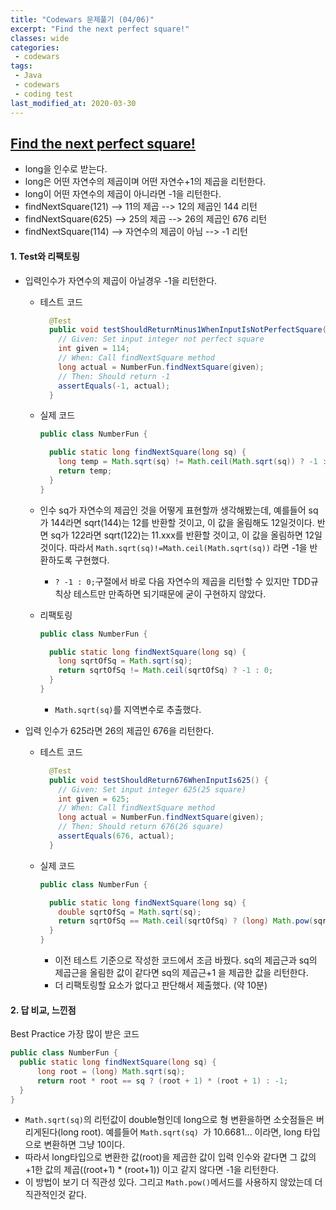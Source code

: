 ```yaml
---
title: "Codewars 문제풀기 (04/06)"
excerpt: "Find the next perfect square!"
classes: wide
categories:
 - codewars
tags:
 - Java
 - codewars
 - coding test
last_modified_at: 2020-03-30
---
```




## [Find the next perfect square!](https://www.codewars.com/kata/56269eb78ad2e4ced1000013/train/java)

* long을 인수로 받는다.
* long은 어떤 자연수의 제곱이며 어떤 자연수+1의 제곱을 리턴한다.
* long이 어떤 자연수의 제곱이 아니라면 -1을 리턴한다.
* findNextSquare(121) --> 11의 제곱 --> 12의 제곱인 144 리턴
* findNextSquare(625) --> 25의 제곱 --> 26의 제곱인 676 리턴
* findNextSquare(114) --> 자연수의 제곱이 아님 --> -1 리턴

#### 1. Test와 리팩토링

* 입력인수가 자연수의 제곱이 아닐경우 -1을 리턴한다.

  * 테스트 코드

    ```java
      @Test
      public void testShouldReturnMinus1WhenInputIsNotPerfectSquare() {
        // Given: Set input integer not perfect square
        int given = 114;
        // When: Call findNextSquare method
        long actual = NumberFun.findNextSquare(given);
        // Then: Should return -1
        assertEquals(-1, actual);
      }
    ```
    
  * 실제 코드
  
    ```java
    public class NumberFun {
    
      public static long findNextSquare(long sq) {
        long temp = Math.sqrt(sq) != Math.ceil(Math.sqrt(sq)) ? -1 : 0;
        return temp;
      }
    }
    ```
    
  * 인수 sq가 자연수의 제곱인 것을 어떻게 표현할까 생각해봤는데, 예를들어 sq가 144라면 sqrt(144)는 12를 반환할 것이고, 이 값을 올림해도 12일것이다. 반면 sq가 122라면 sqrt(122)는 11.xxx를 반환할 것이고, 이 값을 올림하면 12일것이다. 따라서 `Math.sqrt(sq)!=Math.ceil(Math.sqrt(sq))` 라면 -1을 반환하도록 구현했다.
    
    * `? -1 : 0;`구절에서 바로 다음 자연수의 제곱을 리턴할 수 있지만 TDD규칙상 테스트만 만족하면 되기때문에 굳이 구현하지 않았다.
    
  * 리팩토링
  
    ```java
    public class NumberFun {
    
      public static long findNextSquare(long sq) {
        long sqrtOfSq = Math.sqrt(sq);
        return sqrtOfSq != Math.ceil(sqrtOfSq) ? -1 : 0;
      }
    }
    ```
  
    * `Math.sqrt(sq)`를 지역변수로 추출했다.
  
* 입력 인수가 625라면 26의 제곱인 676을 리턴한다.

  * 테스트 코드

    ```java
      @Test
      public void testShouldReturn676WhenInputIs625() {
        // Given: Set input integer 625(25 square)
        int given = 625;
        // When: Call findNextSquare method
        long actual = NumberFun.findNextSquare(given);
        // Then: Should return 676(26 square)
        assertEquals(676, actual);
      }
    ```
    
  * 실제 코드
    
    ```java
    public class NumberFun {
    
      public static long findNextSquare(long sq) {
        double sqrtOfSq = Math.sqrt(sq);
        return sqrtOfSq == Math.ceil(sqrtOfSq) ? (long) Math.pow(sqrtOfSq + 1, 2) : -1;
      }
    }
    
    ```
    
    * 이전 테스트 기준으로 작성한 코드에서 조금 바꿨다.  sq의 제곱근과 sq의 제곱근을 올림한 값이 같다면 sq의 제곱근+1 을 제곱한 값을 리턴한다.
    * 더 리팩토링할 요소가 없다고 판단해서 제출했다. (약 10분)

#### 2. 답 비교, 느낀점

Best Practice 가장 많이 받은 코드

```java
public class NumberFun {
  public static long findNextSquare(long sq) {
      long root = (long) Math.sqrt(sq);
      return root * root == sq ? (root + 1) * (root + 1) : -1;
  }
}
```

* `Math.sqrt(sq)`의 리턴값이 double형인데 long으로 형 변환을하면 소숫점들은 버리게된다(long root). 예를들어 `Math.sqrt(sq) `가 10.6681... 이라면, long 타입으로 변환하면 그냥 10이다.
* 따라서 long타입으로 변환한 값(root)을 제곱한 값이 입력 인수와 같다면 그 값의 +1한 값의 제곱((root+1) * (root+1)) 이고 같지 않다면 -1을 리턴한다.
* 이 방법이 보기 더 직관성 있다. 그리고 `Math.pow()`메서드를 사용하지 않았는데 더 직관적인것 같다.